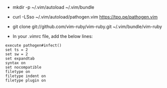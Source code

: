 * mkdir -p ~/.vim/autoload ~/.vim/bundle
* curl -LSso ~/.vim/autoload/pathogen.vim https://tpo.pe/pathogen.vim
* git clone git://github.com/vim-ruby/vim-ruby.git ~/.vim/bundle/vim-ruby

* In your .vimrc file, add the below lines:

```
execute pathogen#infect()
set ts = 2
set sw = 2
set expandtab
syntax on
set nocompatible
filetype on
filetype indent on
filetype plugin on
```
